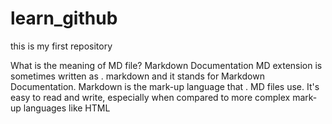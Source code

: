 # learn_github
this is my first repository

What is the meaning of MD file?
Markdown Documentation
MD extension is sometimes written as . markdown and it stands for Markdown Documentation. Markdown is the mark-up language that . MD files use. It's easy to read and write, especially when compared to more complex mark-up languages like HTML
